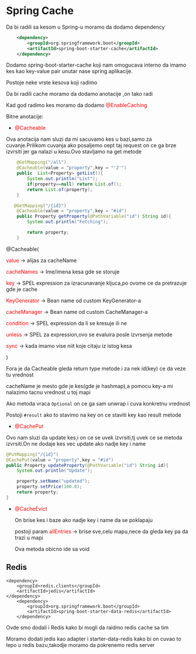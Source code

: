 # Spring Cache

Da bi radili sa kesom u Spring-u moramo da dodamo dependency

```xml
    <dependency>
        <groupId>org.springframework.boot</groupId>
        <artifactId>spring-boot-starter-cache</artifactId>
    </dependency>
```

Dodamo spring-boot-starter-cache koji nam omogucava interno da imamo kes kao key-value pair unutar nase spring aplikacije.

Postoje neke vrste kesova koji radimo

Da bi radili cache moramo da dodamo anotacije ,on tako radi

Kad god radimo kes moramo da dodamo  <span style="color:red">@EnableCaching</span>

Bitne anotacije:

- <span style="color:red">@Cacheable</span>

Ova anotacija nam sluzi da mi sacuvamo kes u bazi,samo za cuvanje.Prilikom cuvanja ako posaljemo oept taj request on ce ga brze izvrsiti jer ga nalazi u kesu.Ovo stavljamo na get metode

```java
    @GetMapping("/all")
    @Cacheable(value = "property",key = "'2'")
    public  List<Property> getList(){
        System.out.println("List");
        if(property==null) return List.of();
        return List.of(property);
    }

   @GetMapping("/{id}")
    @Cacheable(value = "property",key = "#id")
    public Property getProperty(@PathVariable("id") String id){
        System.out.println("Fetching");

        return property;
    }
```

@Cacheable(

<span style="color:red">value</span> -> alijas za cacheName

<span style="color:red">cacheNames </span>-> Ime/imena kesa gde se storuje

<span style="color:red">key</span> -> SPEL expression za izracunavanje kljuca,po ovome ce da pretrazuje gde je cache

<span style="color:red">KeyGenerator</span> -> Bean name od custom KeyGenerator-a

<span style="color:red">cacheManager</span> -> Bean name od custom CacheManager-a

<span style="color:red">condition</span> -> SPEL expression da li se kresuje ili ne 

<span style="color:red">unless</span> -> SPEL za expression,ovo se evaluira posle izvrsenja metode

<span style="color:red">sync</span> -> kada imamo vise niit koje citaju iz istog kesa

)

Fora je da Cacheable gleda return type metode i za nek id(key) ce da veze tu vrednost

cacheName je mesto gde je kes(gde je hashmap),a pomocu key-a mi nalazimo tacnu vrednost u toj mapi

Ako metoda vraca `Optional` on ce ga sam unwrap i cuva konkretnu vrednost

Postoji `#result` ako to stavimo na key on ce staviti key kao result metode

- <span style="color:red">@CachePut</span>

Ovo nam sluzi da update kes,i on ce se uvek izvrsiti,tj uvek ce se metoda izvrsiti.On ne dodaje kes vec update ako nadje key i name

```java
@PutMapping("/{id}")
@CachePut(value = "property",key = "#id")
public Property updateProperty(@PathVariable("id") String id){
    System.out.println("Update");

    property.setName("updated");
    property.setPrice(100.0);
    return property;
}
```



- <span style="color:red">@CacheEvict</span>

  On brise kes i baze ako nadje key i name da se poklapaju

  postoji param <span style="color:red">allEntries</span> -> brise sve,celu mapu,nece da gleda key pa da trazi u mapi 

  Ova metoda obicno ide sa void

## Redis

```
<dependency>
    <groupId>redis.clients</groupId>
    <artifactId>jedis</artifactId>
</dependency>
    <dependency>
        <groupId>org.springframework.boot</groupId>
        <artifactId>spring-boot-starter-data-redis</artifactId>
    </dependency>
```

Ovde smo dodali i Redis kako bi mogli da raidmo redis cache sa tim

Moramo dodati jedis kao adapter i starter-data-redis kako bi on cuvao to lepo u redis bazu,takodje moramo da pokrenemo redis server